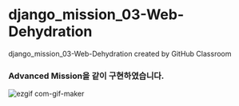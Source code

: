 # django_mission_03-Web-Dehydration
django_mission_03-Web-Dehydration created by GitHub Classroom

### Advanced Mission을 같이 구현하였습니다.


![ezgif com-gif-maker](https://user-images.githubusercontent.com/102151251/167626252-588be745-5dff-41e4-80aa-591c2056347b.gif)
